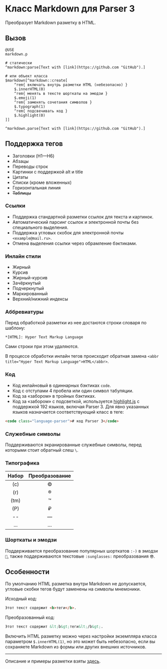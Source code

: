 # Класс Markdown для Parser 3

Преобразует Markdown разметку в HTML. 

## Вызов

``` parser
@USE
markdown.p

# статически
^markdown:parse[Text with [link](https://github.com "GitHub").]

# или объект класса
$markdown[^markdown::create[
	^rem{ включать внутрь разметки HTML (небезопасно) }
	$.innerHTML(0)
	^rem{ менять в тексте шорткаты на эмодзи }
	$.emoji(1)
	^rem{ заменять сочетания символов }
	$.typograph(1)
	^rem{ подсвечивать код }
	$.highlight(0)
]]

^markdown.parse[Text with [link](https://github.com "GitHub").]
```

## Поддержка тегов

* Заголовки (H1—H6)
* Абзацы
* Переводы строк
* Картинки с поддержкой alt и title
* Цитаты
* Списки (кроме вложенных)
* Горизонтальная линия
* ~~Таблицы~~

### Ссылки

* Поддержка стандартной разметки ссылок для текста и картинок.
* Автоматический парсинг ссылок и электронной почты без специального выделения.
* Поддержка угловых скобок для электронной почты `<example@mail.ru>`.
* Отмена выделения ссылки через обрамление бэктиками.

### Инлайн стили

* Жирный
* Курсив
* Жирный-курсив
* Зачёркнутый
* Подчеркнутый
* Маркированный
* Верхний/нижний индексы

### Аббревиатуры

Перед обработкой разметки из нее достаются строки словаря по шаблону:

```*[HTML]: Hyper Text Markup Language```

Сами строки при этом удаляются.

В процессе обработки инлайн тегов происходит обратная замена `<abbr title="Hyper Text Markup Language">HTML</abbr>`.

### Код

* Код инлайновый в одиннарных бэктиках `code`.
* Код с отступами 4 пробела или один символ табуляции.
* Код за «забором» в тройных бэктиках.
* Код за «забором» с подсветкой, используется [highlight.js](https://highlightjs.org/) с поддержкой 192 языков, включая Parser 3. Для явно указанных языков назначается соответствующий класс в теге:

``` HTML
<code class="language-parser"># код Parser 3</code>
```

### Служебные символы

Поддерживаются экранированные служебные символы, перед которыми стоит обратный слеш `\`.

### Типографика
| Набор| Преобразование |
|:----:|:--------------:|
| (с)  | © |
| (r)  | ® |
| (tm) | ™ |
| (P)  | ₽ |
| --   | — |
| ...  | … |

### Шорткаты и эмодзи

Поддерживается преобразование популярных шорткатов `:-)` в эмодзи `🙂`, также поддерживаются текстовые `:sunglasses:` преобразования `😎`.

## Особенности

По умолчанию HTML разметка внутри Markdown не допускается, угловые скобки тегов будут заменены на символы мнемоники.

Исходный код:

``` markdown
Этот текст содержит <b>теги</b>.
```

Преобразованный код:

``` markdown
Этот текст содержит &lt;b&gt;теги&lt;/b&gt;.
```

Включить HTML разметку можно через настройки экземпляра класса параметром `$.innerHTML(1)`, но это может быть небезопасно, если вы сохраняете Markdown из формы или других внешних источников.

***

Описание и примеры разметки взяты [здесь](https://www.markdownguide.org).
